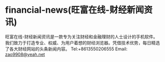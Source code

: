 # financial-news(旺富在线-财经新闻资讯)
旺富在线-财经新闻资讯是一款专为关注财经和金融理财的人士设计的手机软件。我们致力于打造专业、权威、为用户着想的财经浏览器。凭借技术优势，每日精选了各大财经网站的头条新闻内容。 Tel:+8613550206555 Email: zao9908@yeah.net
